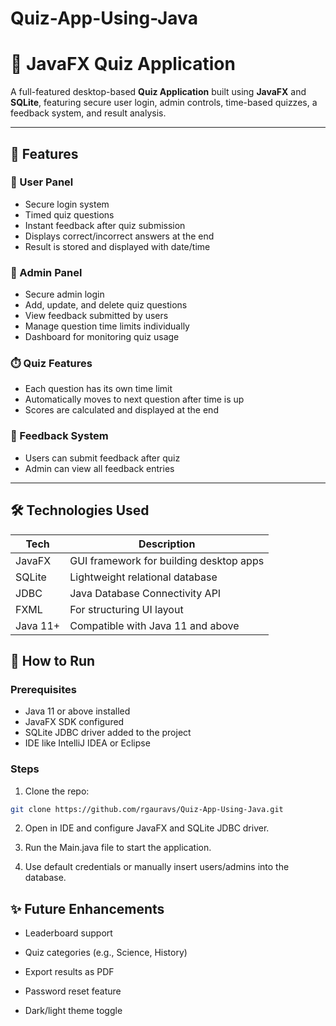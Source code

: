 # Quiz-App-Using-Java
# 🎯 JavaFX Quiz Application

A full-featured desktop-based **Quiz Application** built using **JavaFX** and **SQLite**, featuring secure user login, admin controls, time-based quizzes, a feedback system, and result analysis.

---

## 📌 Features

### 👤 User Panel
- Secure login system
- Timed quiz questions
- Instant feedback after quiz submission
- Displays correct/incorrect answers at the end
- Result is stored and displayed with date/time

### 🔐 Admin Panel
- Secure admin login
- Add, update, and delete quiz questions
- View feedback submitted by users
- Manage question time limits individually
- Dashboard for monitoring quiz usage

### ⏱️ Quiz Features
- Each question has its own time limit
- Automatically moves to next question after time is up
- Scores are calculated and displayed at the end

### 💬 Feedback System
- Users can submit feedback after quiz
- Admin can view all feedback entries

---

## 🛠️ Technologies Used

| Tech | Description |
|------|-------------|
| JavaFX | GUI framework for building desktop apps |
| SQLite | Lightweight relational database |
| JDBC | Java Database Connectivity API |
| FXML | For structuring UI layout |
| Java 11+ | Compatible with Java 11 and above |


## 🚀 How to Run

### Prerequisites
- Java 11 or above installed
- JavaFX SDK configured
- SQLite JDBC driver added to the project
- IDE like IntelliJ IDEA or Eclipse

### Steps

1. Clone the repo:
```bash
git clone https://github.com/rgauravs/Quiz-App-Using-Java.git
```

2. Open in IDE and configure JavaFX and SQLite JDBC driver.

3. Run the Main.java file to start the application.

4. Use default credentials or manually insert users/admins into the database.

## ✨ Future Enhancements
- Leaderboard support

- Quiz categories (e.g., Science, History)

- Export results as PDF

- Password reset feature

- Dark/light theme toggle

